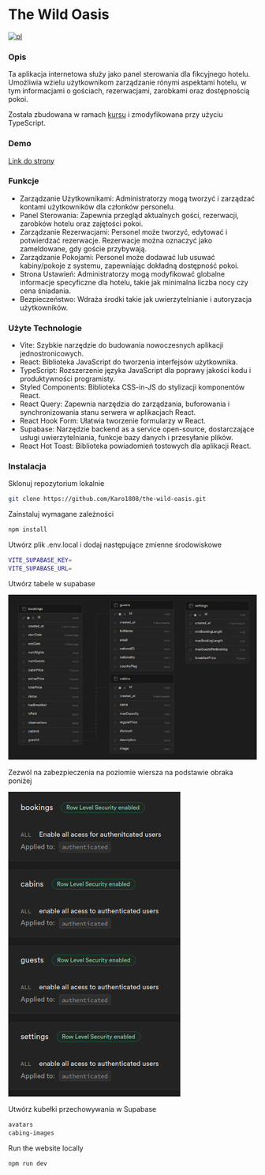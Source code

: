 # The Wild Oasis

[![pl](https://img.shields.io/badge/lang-pl-red.svg)](https://github.com/YourUsername/the-wild-oasis/blob/master/README.pl.md)

### Opis

Ta aplikacja internetowa służy jako panel sterowania dla fikcyjnego hotelu. Umożliwia wżielu użytkownikom zarządzanie rónymi aspektami hotelu, w tym informacjami o gościach, rezerwacjami, zarobkami oraz dostępnością pokoi.

Została zbudowana w ramach [kursu](https://www.udemy.com/course/the-ultimate-react-course/?couponCode=ST22FS22724) i zmodyfikowana przy użyciu TypeScript.

### Demo

[Link do strony](https://the-wild-oasis-ts.vercel.app/)

### Funkcje

- Zarządzanie Użytkownikami: Administratorzy mogą tworzyć i zarządzać kontami użytkowników dla członków personelu.
- Panel Sterowania: Zapewnia przegląd aktualnych gości, rezerwacji, zarobków hotelu oraz zajętości pokoi.
- Zarządzanie Rezerwacjami: Personel może tworzyć, edytować i potwierdzać rezerwacje. Rezerwacje można oznaczyć jako zameldowane, gdy goście przybywają.
- Zarządzanie Pokojami: Personel może dodawać lub usuwać kabiny/pokoje z systemu, zapewniając dokładną dostępność pokoi.
- Strona Ustawień: Administratorzy mogą modyfikować globalne informacje specyficzne dla hotelu, takie jak minimalna liczba nocy czy cena śniadania.
- Bezpieczeństwo: Wdraża środki takie jak uwierzytelnianie i autoryzacja użytkowników.

### Użyte Technologie

- Vite: Szybkie narzędzie do budowania nowoczesnych aplikacji jednostronicowych.
- React: Biblioteka JavaScript do tworzenia interfejsów użytkownika.
- TypeScript: Rozszerzenie języka JavaScript dla poprawy jakości kodu i produktywności programisty.
- Styled Components: Biblioteka CSS-in-JS do stylizacji komponentów React.
- React Query: Zapewnia narzędzia do zarządzania, buforowania i synchronizowania stanu serwera w aplikacjach React.
- React Hook Form: Ułatwia tworzenie formularzy w React.
- Supabase: Narzędzie backend as a service open-source, dostarczające usługi uwierzytelniania, funkcje bazy danych i przesyłanie plików.
- React Hot Toast: Biblioteka powiadomień tostowych dla aplikacji React.

### Instalacja

Sklonuj repozytorium lokalnie

```bash
git clone https://github.com/Karo1808/the-wild-oasis.git
```

Zainstaluj wymagane zależności

```bash
npm install
```

Utwórz plik .env.local i dodaj następujące zmienne środowiskowe

```bash
VITE_SUPABASE_KEY=
VITE_SUPABASE_URL=
```

Utwórz tabele w supabase

![Tabele](./assets/tables.png)

Zezwól na zabezpieczenia na poziomie wiersza na podstawie obraka poniżej

![RLS](./assets/rls.png)

Utwórz kubełki przechowywania w Supabase

```bash
avatars
cabing-images
```

Run the website locally

```bash
npm run dev
```
